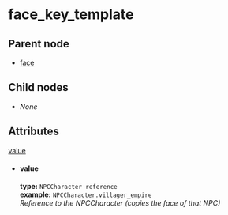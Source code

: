 # face_key_template

## Parent node
- [face](../../face)

## Child nodes
- *None*

## Attributes
[value](#value)

- #### value
  **type:**  `NPCCharacter reference`  
  **example:**  `NPCCharacter.villager_empire`    
  *Reference to the NPCCharacter (copies the face of that NPC)*    

